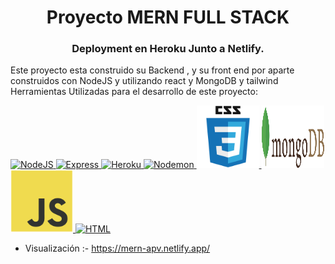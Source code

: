 <h1 align="center">Proyecto MERN FULL STACK</h1>
<h3 align="center">Deployment en Heroku Junto a Netlify.</h3>

Este proyecto esta construido su Backend , y su front end por aparte construidos con NodeJS y utilizando react y MongoDB y tailwind
Herramientas Utilizadas para el desarrollo de este proyecto:

<a href="#" target="_blank" rel="noreferrer"> <img
      src="https://github.com/coherencez/tech-logos/blob/master/nodejs.png" alt="NodeJS" width="100"
      height="100" /> </a>
<a href="#" target="_blank" rel="noreferrer"> <img
      src="https://github.com/coherencez/tech-logos/blob/master/express.png" alt="Express" width="100"
      height="100" /> </a>
<a href="https://www.w3.org/html/" target="_blank" rel="noreferrer"> <img
      src="https://github.com/coherencez/tech-logos/blob/master/heroku.jpg" alt="Heroku" width="100"
      height="100" /> </a>
<a href="https://www.w3.org/html/" target="_blank" rel="noreferrer"> <img
      src="https://github.com/coherencez/tech-logos/blob/master/nodemon.png" alt="Nodemon" width="100"
      height="100" /> </a>
<a href="https://www.w3schools.com/css/" target="_blank"
    rel="noreferrer"> <img src="https://raw.githubusercontent.com/devicons/devicon/master/icons/css3/css3-original-wordmark.svg" alt="css3"
      width="100" height="100" /> </a>
<a href="https://www.w3schools.com/css/" target="_blank"
    rel="noreferrer"> <img src="https://github.com/gilbarbara/logos/blob/master/logos/mongodb.svg" alt="MongoDB"
      width="100" height="100" /> </a>
<a href="https://www.javascript.com/" target="_blank" rel="noreferrer"> <img
      src="https://github.com/devicons/devicon/blob/master/icons/javascript/javascript-original.svg" alt="Javascript" width="100"
      height="100" /> </a>
<a href="https://www.javascript.com/" target="_blank" rel="noreferrer"> <img
      src="https://github.com/coherencez/tech-logos/blob/master/html5.png" alt="HTML" width="100"
      height="100" /> </a>

-  Visualización :-
<a href="https://mern-apv.netlify.app/" target="_blank"
    rel="noreferrer">https://mern-apv.netlify.app/</a>